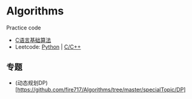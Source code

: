 # Algorithms

Practice code

* [C语言基础算法](https://github.com/fire717/Algorithms/tree/master/BeginnerCode_in_C)
* Leetcode: [Python](https://github.com/fire717/Algorithms/tree/master/LeetCode/python)  |  [C/C++]() 
## 专题
* (动态规划DP)[https://github.com/fire717/Algorithms/tree/master/specialTopic/DP]

